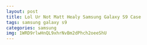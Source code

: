 ```yaml
---
layout: post
title: Lol Ur Not Matt Healy Samsung Galaxy S9 Case
tags: samsung galaxy s9
categories: samsung
img: 1WRD9rlwHnQL9xhrNvBm2dPhch2oeeShU
---
```

